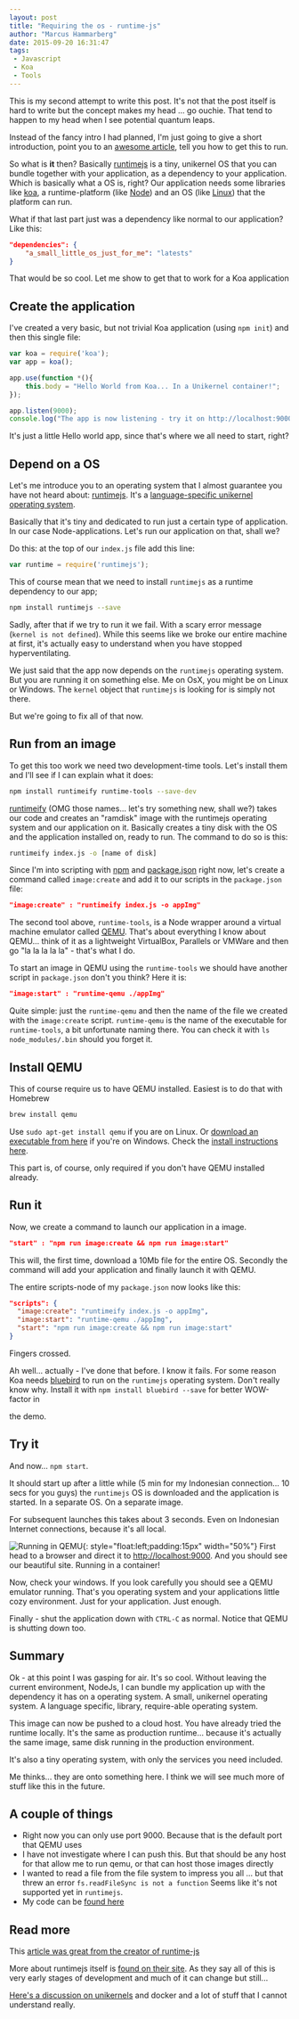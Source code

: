 ```yaml
---
layout: post
title: "Requiring the os - runtime-js"
author: "Marcus Hammarberg"
date: 2015-09-20 16:31:47
tags:
 - Javascript
 - Koa
 - Tools
---
```


This is my second attempt to write this post. It's not that the post itself is hard to write but the concept makes my head ... go ouchie. That tend to happen to my head when I see potential quantum leaps.

Instead of the fancy intro I had planned, I'm just going to give a short introduction, point you to an [awesome article](https://medium.com/@iefserge/runtime-js-javascript-library-os-823ada1cc3c), tell you how to get this to run. 

So what is **it** then? Basically [runtimejs](https://www.npmjs.com/package/runtimejs) is a tiny, unikernel OS that you can bundle together with your application, as a dependency to your application. Which is basically what a OS is, right? Our application needs some libraries like [koa](http://www.koajs.com), a runtime-platform (like [Node](http://nodejs.org)) and an OS (like [Linux](http://www.linux.com)) that the platform can run. 

What if that last part just was a dependency like normal to our application? Like this: 

```json
"dependencies": {
    "a_small_little_os_just_for_me": "latests"
}
```

That would be so cool. Let me show to get that to work for a Koa application

<!-- excerpt-end -->

## Create the application
I've created a very basic, but not trivial Koa application (using `npm init`) and then this single file: 

```javascript
var koa = require('koa');
var app = koa();

app.use(function *(){
    this.body = "Hello World from Koa... In a Unikernel container!";
});

app.listen(9000);
console.log("The app is now listening - try it on http://localhost:9000");
```

It's just a little Hello world app, since that's where we all need to start, right? 

## Depend on a OS
Let's me introduce you to an operating system that I almost guarantee you have not heard about: [runtimejs](https://www.npmjs.com/package/runtimejs). It's a [language-specific unikernel operating system](https://medium.com/@darrenrush/after-docker-unikernels-and-immutable-infrastructure-93d5a91c849e). 

Basically that it's tiny and dedicated to run just a certain type of application. In our case Node-applications. Let's run our application on that, shall we? 

Do this: at the top of our `index.js` file add this line:
    
```javascript
var runtime = require('runtimejs');
```

This of course mean that we need to install `runtimejs` as a runtime dependency to our app; 

```bash
npm install runtimejs --save
```

Sadly, after that if we try to run it we fail. With a scary error message (`kernel is not defined`). While this seems like we broke our entire machine at first, it's actually easy to understand when you have stopped hyperventilating. 

We just said that the app now depends on the `runtimejs` operating system. But you are running it on something else. Me on OsX, you might be on Linux or Windows. The `kernel` object that `runtimejs` is looking for is simply not there. 

But we're going to fix all of that now.

## Run from an image
To get this too work we need two development-time tools. Let's install them and I'll see if I can explain what it does: 

```bash
npm install runtimeify runtime-tools --save-dev
```

[runtimeify](https://www.npmjs.com/package/runtimeify) (OMG those names... let's try something new, shall we?) takes our code and creates an "ramdisk" image with the runtimejs operating system and our application on it. Basically creates a tiny disk with the OS and the application installed on, ready to run. 
The command to do so is this: 

```bash
runtimeify index.js -o [name of disk]
```

Since I'm into scripting with [npm](http://www.marcusoft.net/2015/08/npm-scripting-git-version-and-deploy.html) and [package.json](http://www.marcusoft.net/2015/08/pre-and-post-hooks-for-npm-scripting.html) right now, let's create a command called `image:create` and add it to our scripts in the `package.json` file: 

```json
"image:create" : "runtimeify index.js -o appImg"
```

The second tool above, `runtime-tools`, is a Node wrapper around a virtual machine emulator called [QEMU](http://wiki.qemu.org/Main_Page). That's about everything I know about QEMU... think of it as a lightweight VirtualBox, Parallels or VMWare and then go "la la la la la" - that's what I do. 

To start an image in QEMU using the `runtime-tools` we should have another script in `package.json` don't you think? Here it is:

```json
"image:start" : "runtime-qemu ./appImg" 
```

Quite simple: just the `runtime-qemu` and then the name of the file we created with the `image:create` script. `runtime-qemu` is the name of the executable for `runtime-tools`, a bit unfortunate naming there. You can check it with `ls node_modules/.bin` should you forget it. 

## Install QEMU
This of course require us to have QEMU installed. Easiest is to do that with Homebrew 

```bash
brew install qemu
```

Use `sudo apt-get install qemu` if you are on Linux. Or [download an executable from here](http://qemu.weilnetz.de/) if you're on Windows. Check the [install instructions here](http://runtimejs.org/getting-started/).

This part is, of course, only required if you don't have QEMU installed already. 

## Run it
Now, we create a command to launch our application in a image. 

```json
"start" : "npm run image:create && npm run image:start"
```

This will, the first time, download a 10Mb file for the entire OS. Secondly the command will add your application and finally launch it with QEMU. 

The entire scripts-node of my `package.json` now looks like this: 

```json
"scripts": {
  "image:create": "runtimeify index.js -o appImg",
  "image:start": "runtime-qemu ./appImg",
  "start": "npm run image:create && npm run image:start"
}
```

Fingers crossed. 

Ah well... actually - I've done that before. I know it fails. For some reason Koa needs [bluebird]() to run on the `runtimejs` operating system. Don't really know why. Install it with `npm install bluebird --save` for better WOW-factor in

 the demo. 

## Try it
And now... `npm start`. 

It should start up after a little while (5 min for my Indonesian connection... 10 secs for you guys) the `runtimejs` OS is downloaded and the application is started. In a separate OS. On a separate image.

For subsequent launches this takes about 3 seconds. Even on Indonesian Internet connections, because it's all local. 

![Running in QEMU](/img/runningInQemu.png){: style="float:left;padding:15px" width="50%"}
First head to a browser and direct it to [http://localhost:9000](http://localhost:9000). And you should see our beautiful site. Running in a container!

Now, check your windows. If you look carefully you should see a QEMU emulator running. That's you operating system and your applications little cozy environment. Just for your application. Just enough. 

Finally - shut the application down with `CTRL-C` as normal. Notice that QEMU is shutting down too. 

## Summary
Ok - at this point I was gasping for air. It's so cool. Without leaving the current environment, NodeJs, I can bundle my application up with the dependency it has on a operating system. A small, unikernel operating system. A language specific, library, require-able operating system. 

This image can now be pushed to a cloud host. You have already tried the runtime locally. It's the same as production runtime... because it's actually the same image, same disk running in the production environment. 

It's also a tiny operating system, with only the services you need included. 

Me thinks... they are onto something here. I think we will see much more of stuff like this in the future.

## A couple of things
- Right now you can only use port 9000. Because that is the default port that QEMU uses
- I have not investigate where I can push this. But that should be any host for that allow me to run qemu, or that can host those images directly
- I wanted to read a file from the file system to impress you all ... but that threw an error `fs.readFileSync is not a function` Seems like it's not supported yet in `runtimejs`.
- My code can be [found here](https://github.com/marcusoftnet/helloRuntimeJs)

## Read more
This [article was great from the creator of runtime-js](https://medium.com/@iefserge/runtime-js-javascript-library-os-823ada1cc3c)

More about runtimejs itself is [found on their site](runtimejs.org). As they say all of this is very early stages of development and much of it can change but still... 

[Here's a discussion on unikernels](https://medium.com/@darrenrush/after-docker-unikernels-and-immutable-infrastructure-93d5a91c849e) and docker and a lot of stuff that I cannot understand really. 